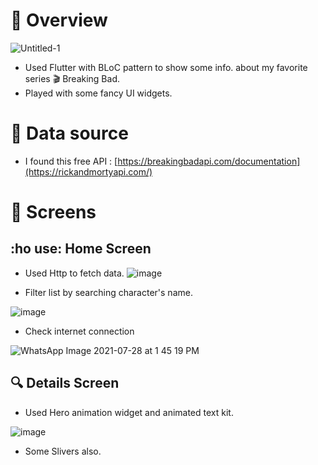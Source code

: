 # :blue_book: Overview

![Untitled-1](https://user-images.githubusercontent.com/38296077/126981491-e13d63ec-932d-4640-a9c2-927259ce48a7.jpg)

- Used Flutter with BLoC pattern to show some info. about my favorite series :clapper: Breaking Bad. 
- Played with some fancy UI widgets.





# :pushpin: Data source




- I found this free API : [https://breakingbadapi.com/documentation](https://rickandmortyapi.com/)





# :iphone: Screens
 ## :ho use: Home Screen

- Used Http to fetch data.
![image](https://github.com/nasseryazgi/flutter_breaking/assets/85821198/9a96759a-f88a-4556-8450-6b57725bc919)

- Filter list by searching character's name.


![image](https://github.com/nasseryazgi/flutter_breaking/assets/85821198/7c6657cd-d58a-4c25-9106-018c6eceb40f)


- Check internet connection

![WhatsApp Image 2021-07-28 at 1 45 19 PM](https://user-images.githubusercontent.com/38296077/127317109-839c6d62-1227-4850-8615-a12809449d1f.jpeg)



## :mag: Details Screen

- Used Hero animation widget and animated text kit.

![image](https://github.com/nasseryazgi/flutter_breaking/assets/85821198/ae8583b5-b462-4386-8a8f-083680df18b8)

- Some Slivers also.
